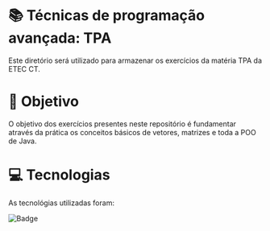 # 📚 Técnicas de programação avançada: TPA
Este diretório será utilizado para armazenar os exercícios da matéria TPA da ETEC CT.

# 📘 Objetivo
O objetivo dos exercícios presentes neste repositório é fundamentar através da prática os conceitos básicos de vetores, matrizes e toda a POO de Java.

# 💻 Tecnologias
As tecnológias utilizadas foram:

![Badge](https://img.shields.io/static/v1?label=&message=Java&color=FF4040&style=for-the-badge)
